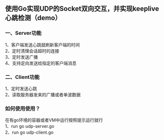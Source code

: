 ## 使用Go实现UDP的Socket双向交互，并实现keeplive心跳检测（demo）
### 一、Server功能
1、客户端发送心跳就刷新客户端的时间   
2、定时清理会话超时的连接   
3、定时发送广播   
4、支持定向发送给指定的客户端消息   

### 二、Client功能   
1、定时发送心跳  
2、读取服务器发来的广播或者单波数据  


### 如何使用使用？
在有go环境的容器或者VM中运行按照提示运行就行   
1、run go udp-server.go   
2、run go udp-client.go  
